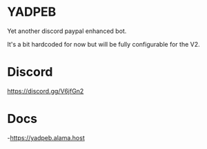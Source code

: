 # YADPEB
Yet another discord paypal enhanced bot.

It's a bit hardcoded for now but will be fully configurable for the V2.

# Discord
https://discord.gg/V6jfGn2

# Docs
-https://yadpeb.alama.host
